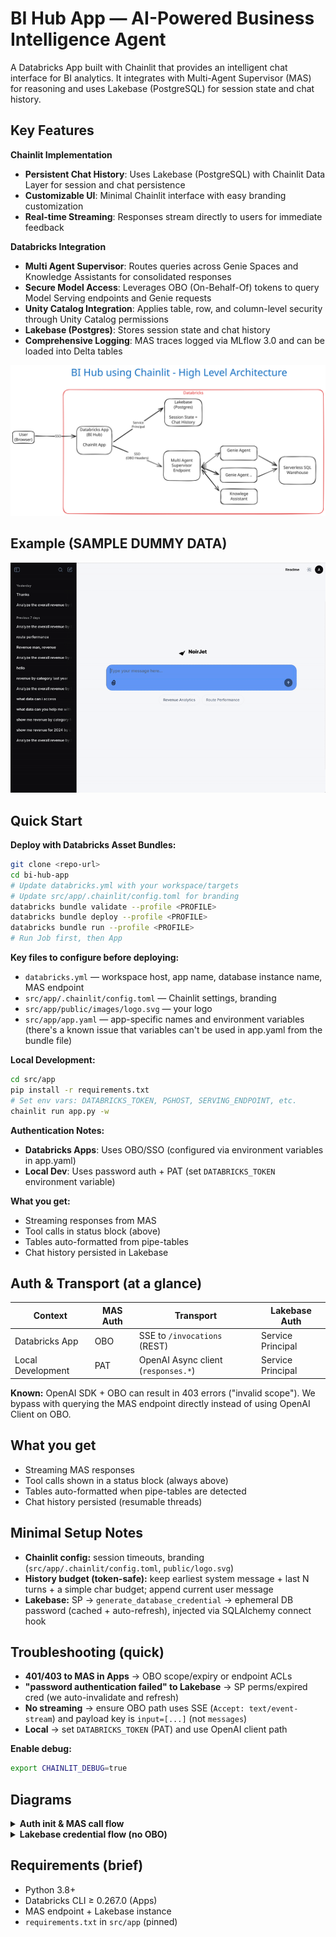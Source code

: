 # BI Hub App — AI-Powered Business Intelligence Agent

A Databricks App built with Chainlit that provides an intelligent chat interface for BI analytics. It integrates with Multi-Agent Supervisor (MAS) for reasoning and uses Lakebase (PostgreSQL) for session state and chat history.


## Key Features

**Chainlit Implementation**
- **Persistent Chat History**: Uses Lakebase (PostgreSQL) with Chainlit Data Layer for session and chat persistence
- **Customizable UI**: Minimal Chainlit interface with easy branding customization
- **Real-time Streaming**: Responses stream directly to users for immediate feedback

**Databricks Integration**
- **Multi Agent Supervisor**: Routes queries across Genie Spaces and Knowledge Assistants for consolidated responses
- **Secure Model Access**: Leverages OBO (On-Behalf-Of) tokens to query Model Serving endpoints and Genie requests
- **Unity Catalog Integration**: Applies table, row, and column-level security through Unity Catalog permissions
- **Lakebase (Postgres)**: Stores session state and chat history 
- **Comprehensive Logging**: MAS traces logged via MLflow 3.0 and can be loaded into Delta tables

![Architecture Diagram](architecture.svg)


## Example (SAMPLE DUMMY DATA)

![Demo](demo_gif.gif)

## Quick Start

**Deploy with Databricks Asset Bundles:**
```bash
git clone <repo-url>
cd bi-hub-app
# Update databricks.yml with your workspace/targets
# Update src/app/.chainlit/config.toml for branding
databricks bundle validate --profile <PROFILE>
databricks bundle deploy --profile <PROFILE>
databricks bundle run --profile <PROFILE>
# Run Job first, then App
```

**Key files to configure before deploying:**
- `databricks.yml` — workspace host, app name, database instance name, MAS endpoint
- `src/app/.chainlit/config.toml` — Chainlit settings, branding
- `src/app/public/images/logo.svg` — your logo
- `src/app/app.yaml` — app-specific names and environment variables (there's a known issue that variables can't be used in app.yaml from the bundle file)

**Local Development:**
```bash
cd src/app
pip install -r requirements.txt
# Set env vars: DATABRICKS_TOKEN, PGHOST, SERVING_ENDPOINT, etc.
chainlit run app.py -w
```

**Authentication Notes:**
- **Databricks Apps**: Uses OBO/SSO (configured via environment variables in app.yaml)
- **Local Dev**: Uses password auth + PAT (set `DATABRICKS_TOKEN` environment variable)

**What you get:**
- Streaming responses from MAS
- Tool calls in status block (above)
- Tables auto-formatted from pipe-tables
- Chat history persisted in Lakebase

## Auth & Transport (at a glance)

| Context | MAS Auth | Transport | Lakebase Auth |
|---------|----------|-----------|---------------|
| Databricks App | OBO | SSE to `/invocations` (REST) | Service Principal |
| Local Development | PAT | OpenAI Async client (`responses.*`) | Service Principal |

**Known:** OpenAI SDK + OBO can result in 403 errors ("invalid scope"). We bypass with querying the MAS endpoint directly instead of using OpenAI Client on OBO.

## What you get

- Streaming MAS responses
- Tool calls shown in a status block (always above)
- Tables auto-formatted when pipe-tables are detected
- Chat history persisted (resumable threads)

## Minimal Setup Notes

- **Chainlit config:** session timeouts, branding (`src/app/.chainlit/config.toml`, `public/logo.svg`)
- **History budget (token-safe):** keep earliest system message + last N turns + a simple char budget; append current user message
- **Lakebase:** SP → `generate_database_credential` → ephemeral DB password (cached + auto-refresh), injected via SQLAlchemy connect hook

## Troubleshooting (quick)

- **401/403 to MAS in Apps** → OBO scope/expiry or endpoint ACLs
- **"password authentication failed" to Lakebase** → SP perms/expired cred (we auto-invalidate and refresh)
- **No streaming** → ensure OBO path uses SSE (`Accept: text/event-stream`) and payload key is `input=[...]` (not `messages`)
- **Local** → set `DATABRICKS_TOKEN` (PAT) and use OpenAI client path

**Enable debug:**
```bash
export CHAINLIT_DEBUG=true
```

## Diagrams

<details>
<summary><strong>Auth init & MAS call flow</strong></summary>

```mermaid
sequenceDiagram
  participant U as User
  participant A as Databricks App (SSO)
  participant CL as Chainlit
  participant ID as Identity(TokenSource)
  participant MAS as MAS Serving Endpoint

  U->>A: Open app (SSO)
  A->>CL: Forward OBO headers
  CL->>ID: Build Identity with OboTokenSource
  ID-->>CL: bearer() → OBO token
  CL->>MAS: POST /invocations (SSE) with Bearer
  MAS-->>CL: stream events (delta/tool/done)
  CL-->>U: status on top, answer streams below
```

</details>

<details>
<summary><strong>Lakebase credential flow (no OBO)</strong></summary>

```mermaid
flowchart LR
  SP[Service Principal] --> WSC[WorkspaceClient]
  WSC --> GDC[generate_database_credential]
  GDC -->|ephemeral DB password| SA[(SQLAlchemy Engine)]
  SA --> PG[(Lakebase Postgres)]
```

</details>

## Requirements (brief)

- Python 3.8+
- Databricks CLI ≥ 0.267.0 (Apps)
- MAS endpoint + Lakebase instance
- `requirements.txt` in `src/app` (pinned)
